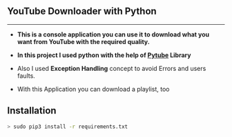 ## YouTube Downloader with Python
---

* **This is a console application you can use it to download what you want from YouTube with the required quality.**



* **In this project I used python with the help of [Pytube](https://python-pytube.readthedocs.io/en/latest/index.html)  Library**

* Also I used **Exception Handling** concept to avoid Errors and users faults.

* With this Application you can download a playlist, too

## Installation 

```bash
> sudo pip3 install -r requirements.txt
```

